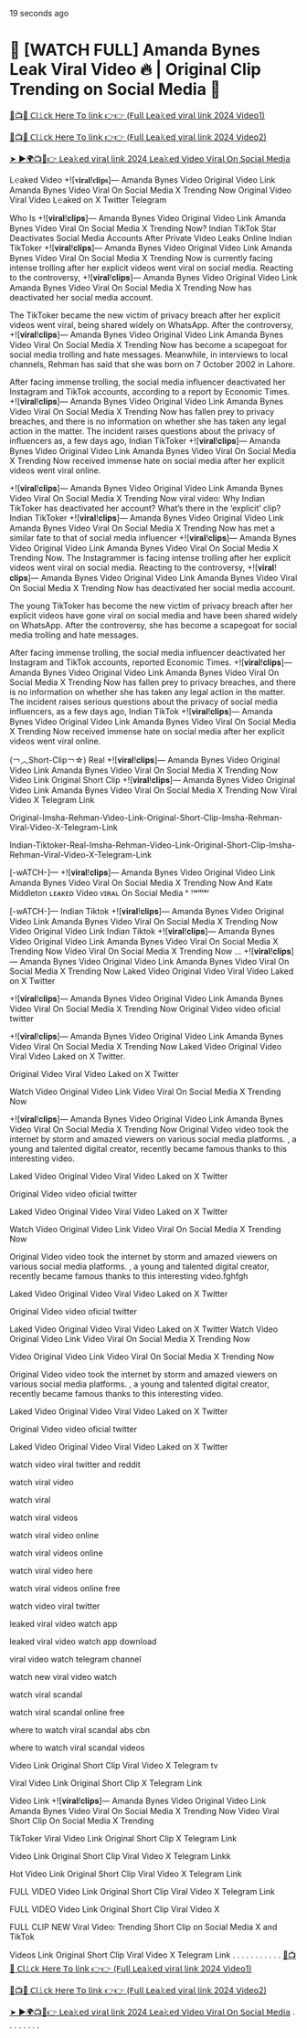 19 seconds ago

# 🎥 [WATCH FULL] Amanda Bynes Leak Viral Video 🔥 | Original Clip Trending on Social Media 🚀

[🔴📺📱 𝖢𝗅𝚒𝖼𝗄 𝖧𝖾𝗋𝖾 𝖳𝗈 𝗅𝗂𝗇𝗄 👉👉 (𝖥𝗎𝗅𝗅 𝖫𝖾𝖺𝚔𝖾𝖽 𝗏𝗂𝗋𝖺𝗅 𝗅𝗂𝗇𝗄 2024 𝖵𝗂𝖽𝖾𝗈1)](https://shorturl.at/DfDRm)

[🔴📺📱 𝖢𝗅𝚒𝖼𝗄 𝖧𝖾𝗋𝖾 𝖳𝗈 𝗅𝗂𝗇𝗄 👉👉 (𝖥𝗎𝗅𝗅 𝖫𝖾𝖺𝚔𝖾𝖽 𝗏𝗂𝗋𝖺𝗅 𝗅𝗂𝗇𝗄 2024 𝖵𝗂𝖽𝖾𝗈2)](https://shorturl.at/DfDRm)

[➤ ►🌍📺📱👉 𝖫𝖾𝖺𝚔𝖾𝖽 𝗏𝗂𝗋𝖺𝗅 𝗅𝗂𝗇𝗄 2024 𝖫𝖾𝖺𝚔𝖾𝖽 𝖵𝗂𝖽𝖾𝗈 𝖵𝗂𝗋𝖺𝗅 𝖮𝗇 𝖲𝗈𝖼𝗂𝖺𝗅 𝖬𝖾𝖽𝗂𝖺](https://shorturl.at/DfDRm)


L𝚎aked Video +![𝐯𝐢𝐫𝐚𝐥!𝐜𝐥𝐢𝐩𝐬]— Amanda Bynes Video Original Video Link Amanda Bynes Video Viral On Social Media X Trending Now Original Video Viral Video L𝚎aked on X Twitter Telegram

Who Is +![𝐯𝐢𝐫𝐚𝐥!𝐜𝐥𝐢𝐩𝐬]— Amanda Bynes Video Original Video Link Amanda Bynes Video Viral On Social Media X Trending Now? Indian TikTok Star Deactivates Social Media Accounts After Private Video Leaks Online
Indian TikToker +![𝐯𝐢𝐫𝐚𝐥!𝐜𝐥𝐢𝐩𝐬]— Amanda Bynes Video Original Video Link Amanda Bynes Video Viral On Social Media X Trending Now is currently facing intense trolling after her explicit videos went viral on social media. Reacting to the controversy, +![𝐯𝐢𝐫𝐚𝐥!𝐜𝐥𝐢𝐩𝐬]— Amanda Bynes Video Original Video Link Amanda Bynes Video Viral On Social Media X Trending Now has deactivated her social media account.

The TikToker became the new victim of privacy breach after her explicit videos went viral, being shared widely on WhatsApp. After the controversy, +![𝐯𝐢𝐫𝐚𝐥!𝐜𝐥𝐢𝐩𝐬]— Amanda Bynes Video Original Video Link Amanda Bynes Video Viral On Social Media X Trending Now has become a scapegoat for social media trolling and hate messages. Meanwhile, in interviews to local channels, Rehman has said that she was born on 7 October 2002 in Lahore.

After facing immense trolling, the social media influencer deactivated her Instagram and TikTok accounts, according to a report by Economic Times. +![𝐯𝐢𝐫𝐚𝐥!𝐜𝐥𝐢𝐩𝐬]— Amanda Bynes Video Original Video Link Amanda Bynes Video Viral On Social Media X Trending Now has fallen prey to privacy breaches, and there is no information on whether she has taken any legal action in the matter. The incident raises questions about the privacy of influencers as, a few days ago, Indian TikToker +![𝐯𝐢𝐫𝐚𝐥!𝐜𝐥𝐢𝐩𝐬]— Amanda Bynes Video Original Video Link Amanda Bynes Video Viral On Social Media X Trending Now received immense hate on social media after her explicit videos went viral online.

+![𝐯𝐢𝐫𝐚𝐥!𝐜𝐥𝐢𝐩𝐬]— Amanda Bynes Video Original Video Link Amanda Bynes Video Viral On Social Media X Trending Now viral video: Why Indian TikToker has deactivated her account? What’s there in the ‘explicit’ clip?
Indian TikToker +![𝐯𝐢𝐫𝐚𝐥!𝐜𝐥𝐢𝐩𝐬]— Amanda Bynes Video Original Video Link Amanda Bynes Video Viral On Social Media X Trending Now has met a similar fate to that of social media influencer +![𝐯𝐢𝐫𝐚𝐥!𝐜𝐥𝐢𝐩𝐬]— Amanda Bynes Video Original Video Link Amanda Bynes Video Viral On Social Media X Trending Now. The Instagrammer is facing intense trolling after her explicit videos went viral on social media. Reacting to the controversy, +![𝐯𝐢𝐫𝐚𝐥!𝐜𝐥𝐢𝐩𝐬]— Amanda Bynes Video Original Video Link Amanda Bynes Video Viral On Social Media X Trending Now has deactivated her social media account.

The young TikToker has become the new victim of privacy breach after her explicit videos have gone viral on social media and have been shared widely on WhatsApp. After the controversy, she has become a scapegoat for social media trolling and hate messages.

After facing immense trolling, the social media influencer deactivated her Instagram and TikTok accounts, reported Economic Times. +![𝐯𝐢𝐫𝐚𝐥!𝐜𝐥𝐢𝐩𝐬]— Amanda Bynes Video Original Video Link Amanda Bynes Video Viral On Social Media X Trending Now has fallen prey to privacy breaches, and there is no information on whether she has taken any legal action in the matter. The incident raises serious questions about the privacy of social media influencers, as a few days ago, Indian TikTok +![𝐯𝐢𝐫𝐚𝐥!𝐜𝐥𝐢𝐩𝐬]— Amanda Bynes Video Original Video Link Amanda Bynes Video Viral On Social Media X Trending Now received immense hate on social media after her explicit videos went viral online.

(￢︿Short-Clip￢☆) Real +![𝐯𝐢𝐫𝐚𝐥!𝐜𝐥𝐢𝐩𝐬]— Amanda Bynes Video Original Video Link Amanda Bynes Video Viral On Social Media X Trending Now Video Link Original Short Clip +![𝐯𝐢𝐫𝐚𝐥!𝐜𝐥𝐢𝐩𝐬]— Amanda Bynes Video Original Video Link Amanda Bynes Video Viral On Social Media X Trending Now Viral Video X Telegram Link

Original-Imsha-Rehman-Video-Link-Original-Short-Clip-Imsha-Rehman-Viral-Video-X-Telegram-Link

Indian-Tiktoker-Real-Imsha-Rehman-Video-Link-Original-Short-Clip-Imsha-Rehman-Viral-Video-X-Telegram-Link

[-wATCH-]— +![𝐯𝐢𝐫𝐚𝐥!𝐜𝐥𝐢𝐩𝐬]— Amanda Bynes Video Original Video Link Amanda Bynes Video Viral On Social Media X Trending Now And Kate Middleton ʟᴇᴀᴋᴇᴅ Video ᴠɪʀᴀʟ On Social Media ˣ ᵀʷⁱᵗᵗᵉʳ

[-wATCH-]— Indian Tiktok +![𝐯𝐢𝐫𝐚𝐥!𝐜𝐥𝐢𝐩𝐬]— Amanda Bynes Video Original Video Link Amanda Bynes Video Viral On Social Media X Trending Now Video Original Video Link Indian Tiktok +![𝐯𝐢𝐫𝐚𝐥!𝐜𝐥𝐢𝐩𝐬]— Amanda Bynes Video Original Video Link Amanda Bynes Video Viral On Social Media X Trending Now Video Viral On Social Media X Trending Now
...
+![𝐯𝐢𝐫𝐚𝐥!𝐜𝐥𝐢𝐩𝐬]— Amanda Bynes Video Original Video Link Amanda Bynes Video Viral On Social Media X Trending Now Laked Video Original Video Viral Video Laked on X Twitter

+![𝐯𝐢𝐫𝐚𝐥!𝐜𝐥𝐢𝐩𝐬]— Amanda Bynes Video Original Video Link Amanda Bynes Video Viral On Social Media X Trending Now Original Video video oficial twitter

+![𝐯𝐢𝐫𝐚𝐥!𝐜𝐥𝐢𝐩𝐬]— Amanda Bynes Video Original Video Link Amanda Bynes Video Viral On Social Media X Trending Now Laked Video Original Video Viral Video Laked on X Twitter.

Original Video Viral Video Laked on X Twitter

Watch Video Original Video Link Video Viral On Social Media X Trending Now

+![𝐯𝐢𝐫𝐚𝐥!𝐜𝐥𝐢𝐩𝐬]— Amanda Bynes Video Original Video Link Amanda Bynes Video Viral On Social Media X Trending Now Original Video video took the internet by storm and amazed viewers on various social media platforms. , a young and talented digital creator, recently became famous thanks to this interesting video.

Laked Video Original Video Viral Video Laked on X Twitter

Original Video video oficial twitter

Laked Video Original Video Viral Video Laked on X Twitter

Watch Video Original Video Link Video Viral On Social Media X Trending Now

Original Video video took the internet by storm and amazed viewers on various social media platforms. , a young and talented digital creator, recently became famous thanks to this interesting video.fghfgh

Laked Video Original Video Viral Video Laked on X Twitter

Original Video video oficial twitter

Laked Video Original Video Viral Video Laked on X Twitter Watch Video Original Video Link Video Viral On Social Media X Trending Now

Video Original Video Link Video Viral On Social Media X Trending Now

Original Video video took the internet by storm and amazed viewers on various social media platforms. , a young and talented digital creator, recently became famous thanks to this interesting video.

Laked Video Original Video Viral Video Laked on X Twitter

Original Video video oficial twitter

Laked Video Original Video Viral Video Laked on X Twitter

watch video viral twitter and reddit

watch viral video

watch viral

watch viral videos

watch viral video online

watch viral videos online

watch viral video here

watch viral videos online free

watch video viral twitter

leaked viral video watch app

leaked viral video watch app download

viral video watch telegram channel

watch new viral video watch

watch viral scandal

watch viral scandal online free

where to watch viral scandal abs cbn

where to watch viral scandal videos

Video Link Original Short Clip Viral Video X Telegram tv

Viral Video Link Original Short Clip X Telegram Link

Video Link +![𝐯𝐢𝐫𝐚𝐥!𝐜𝐥𝐢𝐩𝐬]— Amanda Bynes Video Original Video Link Amanda Bynes Video Viral On Social Media X Trending Now Video Viral Short Clip On Social Media X Trending

TikToker Viral Video Link Original Short Clip X Telegram Link

Video Link Original Short Clip Viral Video X Telegram Linkk

Hot Video Link Original Short Clip Viral Video X Telegram Link

FULL VIDEO Video Link Original Short Clip Viral Video X Telegram Link

FULL VIDEO Video Link Original Short Clip Viral Video X

FULL CLIP NEW Viral Video: Trending Short Clip on Social Media X and TikTok

Videos Link Original Short Clip Viral Video X Telegram Link
.
.
.
.
.
.
.
.
.
.
.
[🔴📺📱 𝖢𝗅𝚒𝖼𝗄 𝖧𝖾𝗋𝖾 𝖳𝗈 𝗅𝗂𝗇𝗄 👉👉 (𝖥𝗎𝗅𝗅 𝖫𝖾𝖺𝚔𝖾𝖽 𝗏𝗂𝗋𝖺𝗅 𝗅𝗂𝗇𝗄 2024 𝖵𝗂𝖽𝖾𝗈1)](https://shorturl.at/DfDRm)

[🔴📺📱 𝖢𝗅𝚒𝖼𝗄 𝖧𝖾𝗋𝖾 𝖳𝗈 𝗅𝗂𝗇𝗄 👉👉 (𝖥𝗎𝗅𝗅 𝖫𝖾𝖺𝚔𝖾𝖽 𝗏𝗂𝗋𝖺𝗅 𝗅𝗂𝗇𝗄 2024 𝖵𝗂𝖽𝖾𝗈2)](https://shorturl.at/DfDRm)

[➤ ►🌍📺📱👉 𝖫𝖾𝖺𝚔𝖾𝖽 𝗏𝗂𝗋𝖺𝗅 𝗅𝗂𝗇𝗄 2024 𝖫𝖾𝖺𝚔𝖾𝖽 𝖵𝗂𝖽𝖾𝗈 𝖵𝗂𝗋𝖺𝗅 𝖮𝗇 𝖲𝗈𝖼𝗂𝖺𝗅 𝖬𝖾𝖽𝗂𝖺](https://shorturl.at/DfDRm)
.
.
.
.
.
.
.
.
